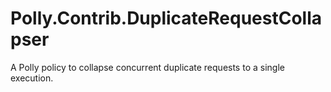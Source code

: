 # Polly.Contrib.DuplicateRequestCollapser
A Polly policy to collapse concurrent duplicate requests to a single execution.
